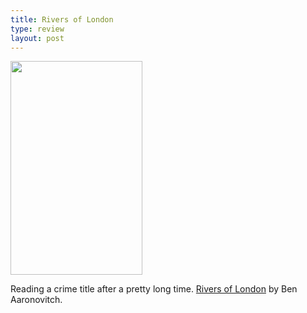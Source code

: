 ```yaml
---
title: Rivers of London
type: review
layout: post
---
```


<img src="https://i.gr-assets.com/images/S/compressed.photo.goodreads.com/books/1401385034l/9317452.jpg" alt="" width="211" height="342"/>

Reading a crime title after a pretty long time. [Rivers of London](https://www.goodreads.com/book/show/9317452-rivers-of-london) by Ben Aaronovitch.